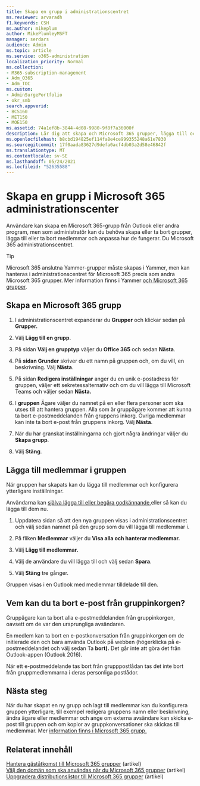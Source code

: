 ```yaml
---
title: Skapa en grupp i administrationscentret
ms.reviewer: arvaradh
f1.keywords: CSH
ms.author: mikeplum
author: MikePlumleyMSFT
manager: serdars
audience: Admin
ms.topic: article
ms.service: o365-administration
localization_priority: Normal
ms.collection:
- M365-subscription-management
- Adm_O365
- Adm_TOC
ms.custom:
- AdminSurgePortfolio
- okr_smb
search.appverid:
- BCS160
- MET150
- MOE150
ms.assetid: 74a1ef8b-3844-4d08-9980-9f8f7a36000f
description: Lär dig att skapa och Microsoft 365 grupper, lägga till och ta bort gruppmedlemmar och anpassa hur gruppen fungerar.
ms.openlocfilehash: b8cbd194825ef114fa8e4ce999355248a61e7830
ms.sourcegitcommit: 17f0aada83627d9defa0acf4db03a2d58e46842f
ms.translationtype: MT
ms.contentlocale: sv-SE
ms.lasthandoff: 05/24/2021
ms.locfileid: "52635588"
---
```

# <a name="create-a-group-in-the-microsoft-365-admin-center"></a>Skapa en grupp i Microsoft 365 administrationscenter
  
Användare kan skapa en Microsoft 365-grupp från Outlook eller andra program, men som administratör kan du behöva skapa eller ta bort grupper, lägga till eller ta bort medlemmar och anpassa hur de fungerar. Du Microsoft 365 administrationscentret. 

> [!TIP]
> Microsoft 365 anslutna Yammer-grupper måste skapas i Yammer, men kan hanteras i administrationscentret för Microsoft 365 precis som andra Microsoft 365 grupper. Mer information finns i Yammer [och Microsoft 365 grupper](/yammer/manage-yammer-groups/yammer-and-office-365-groups). 

## <a name="create-a-microsoft-365-group"></a>Skapa en Microsoft 365 grupp

1. I administrationscentret expanderar du **Grupper** och klickar sedan på **Grupper.**

2. Välj **Lägg till en grupp**.
  
3. På sidan **Välj en grupptyp** väljer du **Office 365** och sedan **Nästa**.

4. På **sidan Grunder** skriver du ett namn på gruppen och, om du vill, en beskrivning. Välj **Nästa**.
    
5. På sidan **Redigera inställningar** anger du en unik e-postadress för gruppen, väljer ett sekretessalternativ och om du vill lägga till Microsoft Teams och väljer sedan **Nästa.**
    
6. I **gruppen** Ägare väljer du namnet på en eller flera personer som ska utses till att hantera gruppen. Alla som är gruppägare kommer att kunna ta bort e-postmeddelanden från gruppens inkorg. Övriga medlemmar kan inte ta bort e-post från gruppens inkorg. Välj **Nästa**.
    
7. När du har granskat inställningarna och gjort några ändringar väljer du **Skapa grupp**.

8. Välj **Stäng**.
    
## <a name="add-members-to-the-group"></a>Lägga till medlemmar i gruppen

När gruppen har skapats kan du lägga till medlemmar och konfigurera ytterligare inställningar.

Användarna kan [själva lägga till eller begära godkännande,](https://support.microsoft.com/office/2e59e19c-b872-44c8-ae84-0acc4b79c45d)eller så kan du lägga till dem nu.

1. Uppdatera sidan så att den nya gruppen visas i administrationscentret och välj sedan namnet på den grupp som du vill lägga till medlemmar i.
    
2. På fliken **Medlemmar** väljer du **Visa alla och hanterar medlemmar.**

3. Välj **Lägg till medlemmar.**
    
4. Välj de användare du vill lägga till och välj sedan **Spara**.
    
5. Välj **Stäng** tre gånger. 
    
Gruppen visas i en Outlook med medlemmar tilldelade till den.

## <a name="who-can-delete-email-from-the-group-inbox"></a>Vem kan du ta bort e-post från gruppinkorgen?

Gruppägare kan ta bort alla e-postmeddelanden från gruppinkorgen, oavsett om de var den ursprungliga avsändaren.
  
En medlem kan ta bort en e-postkonversation från gruppinkorgen om de initierade den och bara använda Outlook på webben (högerklicka på e-postmeddelandet och välj sedan Ta **bort).** Det går inte att göra det från Outlook-appen (Outlook 2016).
  
När ett e-postmeddelande tas bort från grupppostlådan tas det inte bort från gruppmedlemmarna i deras personliga postlådor.

## <a name="next-steps"></a>Nästa steg

När du har skapat en ny grupp och lagt till medlemmar kan du konfigurera gruppen ytterligare, till exempel redigera gruppens namn eller beskrivning, ändra ägare eller medlemmar och ange om externa avsändare kan skicka e-post till gruppen och om kopior av gruppkonversationer ska skickas till medlemmar. Mer [information finns i Microsoft 365 grupp.](manage-groups.md)

## <a name="related-content"></a>Relaterat innehåll

[Hantera gäståtkomst till Microsoft 365 grupper](https://support.microsoft.com/office/bfc7a840-868f-4fd6-a390-f347bf51aff6) (artikel)\
[Välj den domän som ska användas när du Microsoft 365 grupper](../../solutions/choose-domain-to-create-groups.md) (artikel)\
[Uppgradera distributionslistor till Microsoft 365 grupper](../manage/upgrade-distribution-lists.md) (artikel)